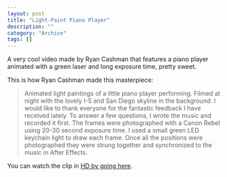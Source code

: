 ```yaml
--- 
layout: post 
title: "Light-Paint Piano Player"
description: ""
category: "Archive"
tags: []
---  
```

A very cool video made by Ryan Cashman that features a piano player animated with a green laser and long exposure time, pretty sweet.

This is how Ryan Cashman made this masterpiece:

> Animated light paintings of a little piano player performing. Filmed at night with the lovely I-5 and San Diego skyline in the background. I would like to thank everyone for the fantastic feedback I have received lately. To answer a few questions, I wrote the music and recorded it first. The frames were photographed with a Canon Rebel using 20-30 second exposure time. I used a small green LED keychain light to draw each frame. Once all the positions were photographed they were strung together and synchronized to the music in After Effects.

You can watch the clip in <a href="http://vimeo.com/1185346?pg=embed&sec=1185346&hd=1">HD by going here</a>.